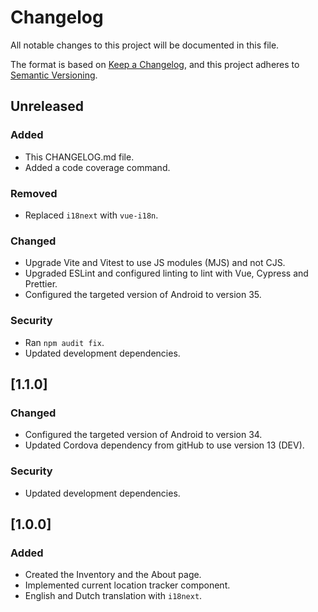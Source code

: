 # Changelog

All notable changes to this project will be documented in this file.

The format is based on [Keep a Changelog](https://keepachangelog.com/en/1.1.0/),
and this project adheres to [Semantic Versioning](https://semver.org/spec/v2.0.0.html).

## Unreleased

### Added

- This CHANGELOG.md file.
- Added a code coverage command.

### Removed

- Replaced `i18next` with `vue-i18n`.

### Changed

- Upgrade Vite and Vitest to use JS modules (MJS) and not CJS.
- Upgraded ESLint and configured linting to lint with Vue, Cypress and Prettier.
- Configured the targeted version of Android to version 35.

### Security

- Ran `npm audit fix`.
- Updated development dependencies.

## [1.1.0]

### Changed

- Configured the targeted version of Android to version 34.
- Updated Cordova dependency from gitHub to use version 13 (DEV).

### Security

- Updated development dependencies.

## [1.0.0]

### Added

- Created the Inventory and the About page.
- Implemented current location tracker component.
- English and Dutch translation with `i18next`.
